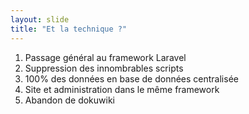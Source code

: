 ```yaml
---
layout: slide
title: "Et la technique ?"
---
```

1. Passage général au framework Laravel
2. Suppression  des innombrables scripts 
3. 100% des données en base de données centralisée
4. Site et administration dans le même framework
5. Abandon de dokuwiki
